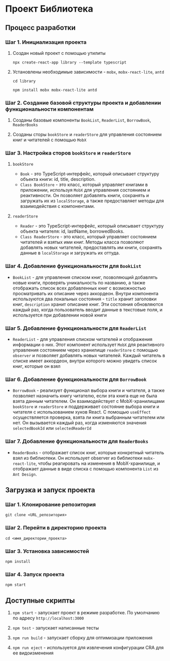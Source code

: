 # Проект Библиотека

## Процесс разработки

### Шаг 1. Инициализация проекта

1. Создан новый проект с помощью утилиты

   `npx create-react-app library --template typescript`

2. Установлены необходимые зависимости - `mobx`, `mobx-react-lite`, `antd`

   `cd library`
   
    `npm install mobx mobx-react-lite antd`

### Шаг 2. Создание базовой структуры проекта и добавлении функциональности компонентам

1. Созданы базовые компоненты `BookList`, `ReaderList`, `BorrowBook`, `ReaderBooks`
   
2. Созданы сторы `bookStore` и `readerStore` для управления состоянием книг и читателей с помощью `MobX`
     
### Шаг 3. Настройка сторов `bookStore` и `readerStore`

1. `bookStore`
     - `Book` - это TypeScript-интерфейс, который описывает структуру объекта книги: id, title, description.
     - `Class BookStore` - это класс, который управляет книгами в приложении, используя `MobX` для управления состоянием и реактивности. Он позволяет добавлять книги, сохранять и загружать их из `localStorage`, а также предоставляет методы для взаимодействия с компонентами.

2. `readerStore`
   - `Reader` - это TypeScript-интерфейс, который описывает структуру объекта читателя: id, lastName, borrowedBooks.
   - `Class ReaderStore` - это класс, который управляет состоянием читателей и взятых ими книг. Методы класса позволяют добавлять новых читателей, предоставлять им книги, сохранять данные в `localStorage` и загружать их оттуда.

### Шаг 4. Добавление функциональности для `BookList`

 - `BookList` - для управления списком книг, позволяющий добавлять новые книги, проверять   уникальность по названию, а также отображать список всех добавленных книг с возможностью просматривать их описание через аккордеон. Внутри компонента используются два локальных состояния - `title` хранит заголовки книг, `description` хранит описание книг. Эти состояния обновляются каждый раз, когда пользователь вводит данные в текстовые поля, и используется при добавлении новой книги

### Шаг 5. Добавление функциональности для `ReaderList`

 - `ReaderList` - для управления списком читателей и отображения информации о них. Этот компонент использует `MobX` для реактивного управления состоянием через хранилище `readerStore` с помощью `observer` и позволяет добавлять новых читателей. Каждый читатель в списке имеет аккордеон, внутри которого можно увидеть список книг, которые он взял

### Шаг 6. Добавление функциональности для `BorrowBook`

- `BorrowBook` - реализует функционал выбора книги и читателя, а также позволяет назначить книгу читателю, если эта книга еще не была взята данным читателем. Он взаимодействует с MobX-хранилищами `bookStore` и `readerStore` и поддерживает состояние выбора книги и читателя с использованием хуков React. С помощью `useEffect` осуществляется проверка, взята ли книга выбранным читателем или нет. Он вызывается каждый раз, когда изменяются значения `selectedBookId` или `selectedReaderId`

### Шаг 7. Добавление функциональности для `ReaderBooks`

- `ReaderBooks` - отображает список книг, которые конкретный читатель взял из библиотеки. Он использует observer из библиотеки `mobx-react-lite`, чтобы реагировать на изменения в MobX-хранилище, и отображает данные в виде списка с помощью компонента `List` из `Ant Design`.

## Загрузка и запуск проекта

### Шаг 1. Клонирование репозитория

`git clone <URL_репозитория>`

### Шаг 2. Перейти в директорию проекта

`cd <имя_директории_проекта>`

### Шаг 3. Установка зависимостей

`npm install`

### Шаг 4. Запуск проекта

`npm start`

## Доступные скрипты

1. `npm start` - запускает проект в режиме разработке. По умолчанию по адресу `http://localhost:3000`

2. `npm test` - запускает написанные тесты

3.  `npm run build` - запускает сборку для оптимизации приложения

4. `npm run eject` - используется для извлечения конфигурации CRA для ее видоизменения
